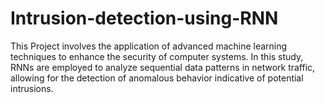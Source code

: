 # Intrusion-detection-using-RNN
This Project involves the application of advanced machine learning techniques to  enhance the security of computer systems. In this study, RNNs are employed to analyze  sequential data patterns in network traffic, allowing for the detection of anomalous  behavior indicative of potential intrusions. 

